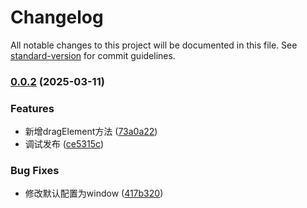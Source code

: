 # Changelog

All notable changes to this project will be documented in this file. See [standard-version](https://github.com/conventional-changelog/standard-version) for commit guidelines.

### [0.0.2](https://github.com/cdxxiaomao/drag-element/compare/v1.0.0...v0.0.2) (2025-03-11)


### Features

* 新增dragElement方法 ([73a0a22](https://github.com/cdxxiaomao/drag-element/commit/73a0a22630629ca4c9f54824dc16a41f23848686))
* 调试发布 ([ce5315c](https://github.com/cdxxiaomao/drag-element/commit/ce5315c52468421fc6639044aacdb477c71bea4f))


### Bug Fixes

* 修改默认配置为window ([417b320](https://github.com/cdxxiaomao/drag-element/commit/417b32058b7e9c73cf35c5bc946094d25f0077ad))
